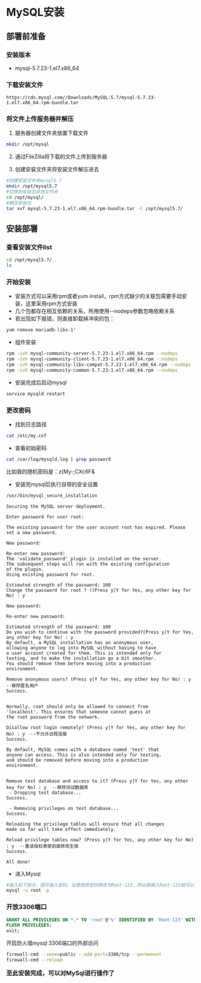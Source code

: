 # MySQL安装

## 部署前准备
### 安装版本
+ mysql-5.7.23-1.el7.x86_64
### 下载安装文件
```url
https://cdn.mysql.com//Downloads/MySQL-5.7/mysql-5.7.23-1.el7.x86_64.rpm-bundle.tar
```
### 将文件上传服务器并解压
1. 服务器创建文件夹放置下载文件
```sh
mkdir /opt/mysql
```
2. 通过FileZilla将下载的文件上传到服务器

3. 创建安装文件夹将安装文件解压进去
```sh
#创建安装文件夹mysql5.7
mkdir /opt/mysql5.7
#切换到安装包存放文件夹
cd /opt/mysql/
#解压安装包
tar xvf mysql-5.7.23-1.el7.x86_64.rpm-bundle.tar -C /opt/mysql5.7/
```
## 安装部署
### 查看安装文件list
```sh
cd /opt/mysql5.7/
ls
```

### 开始安装
- 安装方式可以采用rpm或者yum install，rpm方式缺少的关联包需要手动安装，这里采用rpm方式安装
- 几个包都存在相互依赖的关系，所用使用--nodeps参数忽略依赖关系
- 若出现如下报错，则直接卸载掉冲突的包：
```sh
yum remove mariadb-libs-1*
```
- 组件安装
```sh
rpm -ivh mysql-community-server-5.7.23-1.el7.x86_64.rpm --nodeps
rpm -ivh mysql-community-client-5.7.23-1.el7.x86_64.rpm --nodeps
rpm -ivh mysql-community-libs-compat-5.7.23-1.el7.x86_64.rpm --nodeps
rpm -ivh mysql-community-common-5.7.23-1.el7.x86_64.rpm --nodeps
```
- 安装完成后启动mysql
```sh
service mysqld restart
```
### 更改密码
- 找到日志路径
```sh
cat /etc/my.cnf
```
- 查看初始密码
```sh
cat /var/log/mysqld.log | grep password
```
比如我的随机密码是：z(My-;CXc6F&
- 安装完mysql后执行自带的安全设置
```sh
/usr/bin/mysql_secure_installation
```
```shell
Securing the MySQL server deployment.
 
Enter password for user root: 
 
The existing password for the user account root has expired. Please set a new password.
 
New password: 
 
Re-enter new password: 
The 'validate_password' plugin is installed on the server.
The subsequent steps will run with the existing configuration
of the plugin.
Using existing password for root.
 
Estimated strength of the password: 100 
Change the password for root ? ((Press y|Y for Yes, any other key for No) : y
 
New password: 
 
Re-enter new password: 
 
Estimated strength of the password: 100 
Do you wish to continue with the password provided?(Press y|Y for Yes, any other key for No) : y
By default, a MySQL installation has an anonymous user,
allowing anyone to log into MySQL without having to have
a user account created for them. This is intended only for
testing, and to make the installation go a bit smoother.
You should remove them before moving into a production
environment.
 
Remove anonymous users? (Press y|Y for Yes, any other key for No) : y  --移除匿名用户
Success.
 
 
Normally, root should only be allowed to connect from
'localhost'. This ensures that someone cannot guess at
the root password from the network.
 
Disallow root login remotely? (Press y|Y for Yes, any other key for No) : y  --不允许远程连接
Success.
 
By default, MySQL comes with a database named 'test' that
anyone can access. This is also intended only for testing,
and should be removed before moving into a production
environment.
 
 
Remove test database and access to it? (Press y|Y for Yes, any other key for No) : y  --移除测试数据库
 - Dropping test database...
Success.
 
 - Removing privileges on test database...
Success.
 
Reloading the privilege tables will ensure that all changes
made so far will take effect immediately.
 
Reload privilege tables now? (Press y|Y for Yes, any other key for No) : y  --重读授权表使前面修改生效
Success.
 
All done! 
```
- 进入Mysql
```sh
#输入如下指令，提示输入密码，这里我把密码修改为Root-123，所以我输入Root-123就可以了
mysql -u root -p
```
### 开放3306端口
```sql
GRANT ALL PRIVILEGES ON *.* TO 'root'@'%' IDENTIFIED BY 'Root-123' WITH GRANT OPTION;
FLUSH PRIVILEGES;
exit;
```
开启防火墙mysql 3306端口的外部访问
```sh
firewall-cmd --zone=public --add-port=3306/tcp --permanent
firewall-cmd --reload
```

<font size='3'> **至此安装完成，可以对MySql进行操作了**
